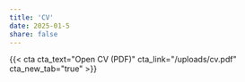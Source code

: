 ```yaml
---
title: 'CV'
date: 2025-01-5
share: false
---
```


<!-- You can view my CV [here](/uploads/cv.pdf). -->
{{< cta cta_text="Open CV (PDF)" cta_link="/uploads/cv.pdf" cta_new_tab="true" >}}
